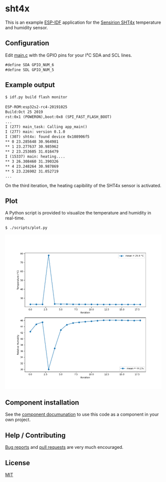 # sht4x

This is an example [ESP-IDF][1] application for the [Sensirion
SHT4x][2] temperature and humidity sensor.

## Configuration

Edit [main.c][main] with the GPIO pins for your I²C SDA and SCL lines.

    #define SDA GPIO_NUM_6
    #define SDL GPIO_NUM_5

## Example output

    $ idf.py build flash monitor

    ESP-ROM:esp32s2-rc4-20191025
    Build:Oct 25 2019
    rst:0x1 (POWERON),boot:0x8 (SPI_FAST_FLASH_BOOT)
    ...
    I (277) main_task: Calling app_main()
    I (277) main: version 0.1.0
    I (307) sht4x: found device 0x108906f5
    ** 0 23.285648 30.964981
    ** 1 23.277637 30.985962
    ** 2 23.253605 31.016479
    I (15337) main: heating....
    ** 3 26.308460 31.390326
    ** 4 23.248264 30.987869
    ** 5 23.226902 31.052719
    ...

On the third iteration, the heating capibility of the SHT4x sensor is
activated.

## Plot

A Python script is provided to visualize the temperature and humidity in real-time.

    $ ./scripts/plot.py

![Real-time SHT4x sensor data](scripts/example-plot.png "Real-time SHT4x sensor data")

## Component installation

See the [component documunation](components/sht4x/README.md) to use
this code as a component in your own project.

## Help / Contributing

[Bug reports][issues] and [pull requests][pulls] are very much
encouraged.

## License

[MIT](LICENSE)


[issues]: https://github.com/bitmandu/sht4x/issues
[pulls]: https://github.com/bitmandu/sht4x/pulls
[1]: https://docs.espressif.com/projects/esp-idf/en/latest/esp32/index.html
[2]: https://developer.sensirion.com/sensirion-products/sht4x-humidity-and-temperature-sensors/
[main]: https://github.com/bitmandu/sht4x/blob/f42b57e60b53f3d6240ba4bc87fa319182d69bb7/main/main.c#L16
